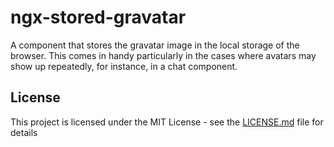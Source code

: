 # ngx-stored-gravatar

A component that stores the gravatar image in the local storage of the browser. This comes in handy particularly in the cases where avatars may show up repeatedly, for instance, in a chat component.

## License

This project is licensed under the MIT License - see the [LICENSE.md](LICENSE.md) file for details
